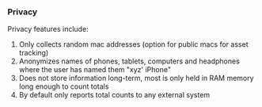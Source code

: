 ### Privacy

Privacy features include:

1. Only collects random mac addresses (option for public macs for asset tracking)
2. Anonymizes names of phones, tablets, computers and headphones where the user has named them "xyz' iPhone"
3. Does not store information long-term, most is only held in RAM memory long enough to count totals
4. By default only reports total counts to any external system
